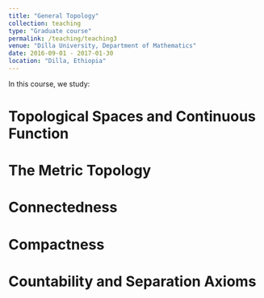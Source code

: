 ```yaml
---
title: "General Topology"
collection: teaching
type: "Graduate course"
permalink: /teaching/teaching3
venue: "Dilla University, Department of Mathematics"
date: 2016-09-01 - 2017-01-30
location: "Dilla, Ethiopia"
---
```


In this course, we study:

Topological Spaces and Continuous Function
======

The Metric Topology
======

Connectedness
======

Compactness
======

Countability and Separation Axioms
======

